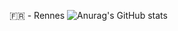 🇫🇷 - Rennes
![Anurag's GitHub stats](https://github-readme-stats.vercel.app/api?username=LeoOrgeval&show_icons=true&theme=dracula)
